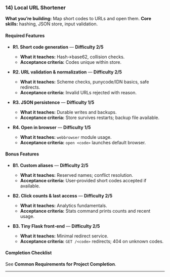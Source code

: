 ### 14) Local URL Shortener
**What you’re building:** Map short codes to URLs and open them.
**Core skills:** hashing, JSON store, input validation.

#### Required Features
- **R1. Short code generation** — **Difficulty 2/5**
  - **What it teaches:** Hash→base62, collision checks.
  - **Acceptance criteria:** Codes unique within store.

- **R2. URL validation & normalization** — **Difficulty 2/5**
  - **What it teaches:** Scheme checks, punycode/IDN basics, safe redirects.
  - **Acceptance criteria:** Invalid URLs rejected with reason.

- **R3. JSON persistence** — **Difficulty 1/5**
  - **What it teaches:** Durable writes and backups.
  - **Acceptance criteria:** Store survives restarts; backup file available.

- **R4. Open in browser** — **Difficulty 1/5**
  - **What it teaches:** `webbrowser` module usage.
  - **Acceptance criteria:** `open <code>` launches default browser.

#### Bonus Features
- **B1. Custom aliases** — **Difficulty 2/5**
  - **What it teaches:** Reserved names; conflict resolution.
  - **Acceptance criteria:** User‑provided short codes accepted if available.

- **B2. Click counts & last access** — **Difficulty 2/5**
  - **What it teaches:** Analytics fundamentals.
  - **Acceptance criteria:** Stats command prints counts and recent usage.

- **B3. Tiny Flask front‑end** — **Difficulty 2/5**
  - **What it teaches:** Minimal redirect service.
  - **Acceptance criteria:** `GET /<code>` redirects; 404 on unknown codes.

#### Completion Checklist
See **Common Requirements for Project Completion**.

---
